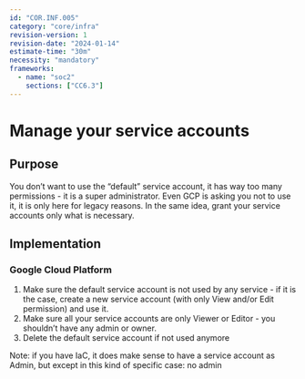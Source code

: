 ```yaml
---
id: "COR.INF.005"
category: "core/infra"
revision-version: 1
revision-date: "2024-01-14"
estimate-time: "30m"
necessity: "mandatory"
frameworks:
  - name: "soc2"
    sections: ["CC6.3"]
---
```


# Manage your service accounts

## Purpose

You don’t want to use the “default” service account, it has way too many
permissions - it is a super administrator. Even GCP is asking you not to use it,
it is only here for legacy reasons. In the same idea, grant your service
accounts only what is necessary.

## Implementation

### Google Cloud Platform

1. Make sure the default service account is not used by any service - if it is
   the case, create a new service account (with only View and/or Edit
   permission) and use it.
2. Make sure all your service accounts are only Viewer or Editor - you shouldn’t
   have any admin or owner.
3. Delete the default service account if not used anymore

Note: if you have IaC, it does make sense to have a service account as Admin,
but except in this kind of specific case: no admin
